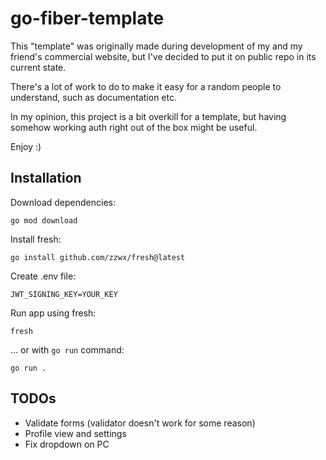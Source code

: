 # go-fiber-template

This "template" was originally made during development of my and my friend's commercial website, but I've decided to put it on public repo in its current state.

There's a lot of work to do to make it easy for a random people to understand, such as documentation etc.

In my opinion, this project is a bit overkill for a template, but having somehow working auth right out of the box might be useful.

Enjoy :)

## Installation
Download dependencies:
```console
go mod download
```

Install fresh:
```console
go install github.com/zzwx/fresh@latest
```

Create .env file:
```dotenv
JWT_SIGNING_KEY=YOUR_KEY
```

Run app using fresh:
```console
fresh
```

... or with `go run` command:
```console
go run .
```

## TODOs
- Validate forms (validator doesn't work for some reason)
- Profile view and settings
- Fix dropdown on PC
